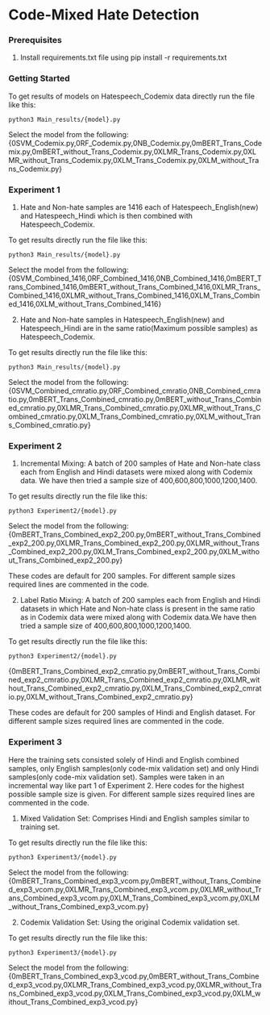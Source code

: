 # Code-Mixed Hate Detection

### Prerequisites

1. Install requirements.txt file using
pip install -r requirements.txt


### Getting Started

To get results of models on Hatespeech_Codemix data directly run the file like this:

```
python3 Main_results/{model}.py
```
Select the model from the following: 
{0SVM_Codemix.py,0RF_Codemix.py,0NB_Codemix.py,0mBERT_Trans_Codemix.py,0mBERT_without_Trans_Codemix.py,0XLMR_Trans_Codemix.py,0XLMR_without_Trans_Codemix.py,0XLM_Trans_Codemix.py,0XLM_without_Trans_Codemix.py}

### Experiment 1

1. Hate and Non-hate samples are 1416 each of Hatespeech_English(new) and
Hatespeech_Hindi which is then combined with Hatespeech_Codemix.


To get results directly run the file like this:

``` 
python3 Main_results/{model}.py
```
Select the model from the following: {0SVM_Combined_1416,0RF_Combined_1416,0NB_Combined_1416,0mBERT_Trans_Combined_1416,0mBERT_without_Trans_Combined_1416,0XLMR_Trans_Combined_1416,0XLMR_without_Trans_Combined_1416,0XLM_Trans_Combined_1416,0XLM_without_Trans_Combined_1416}

2. Hate and Non-hate samples in Hatespeech_English(new) and Hatespeech_Hindi are
in the same ratio(Maximum possible samples) as Hatespeech_Codemix.

To get results directly run the file like this:

```
python3 Main_results/{model}.py
```
Select the model from the following: 
{0SVM_Combined_cmratio.py,0RF_Combined_cmratio,0NB_Combined_cmratio.py,0mBERT_Trans_Combined_cmratio.py,0mBERT_without_Trans_Combined_cmratio.py,0XLMR_Trans_Combined_cmratio.py,0XLMR_without_Trans_Combined_cmratio.py,0XLM_Trans_Combined_cmratio.py,0XLM_without_Trans_Combined_cmratio.py}


### Experiment 2


1. Incremental Mixing: A batch of 200 samples of Hate and Non-hate class each from
English and Hindi datasets were mixed along with Codemix data. We have then tried a
sample size of 400,600,800,1000,1200,1400.

To get results directly run the file like this:

```
python3 Experiment2/{model}.py
```
Select the model from the following: 
{0mBERT_Trans_Combined_exp2_200.py,0mBERT_without_Trans_Combined_exp2_200.py,0XLMR_Trans_Combined_exp2_200.py,0XLMR_without_Trans_Combined_exp2_200.py,0XLM_Trans_Combined_exp2_200.py,0XLM_without_Trans_Combined_exp2_200.py}

These codes are default for 200 samples. For different sample sizes required lines are
commented in the code.



2. Label Ratio Mixing: A batch of 200 samples each from English and Hindi datasets in
which Hate and Non-hate class is present in the same ratio as in Codemix data were
mixed along with Codemix data.We have then tried a sample size of
400,600,800,1000,1200,1400.
   
To get results directly run the file like this:

```
python3 Experiment2/{model}.py
```
{0mBERT_Trans_Combined_exp2_cmratio.py,0mBERT_without_Trans_Combined_exp2_cmratio.py,0XLMR_Trans_Combined_exp2_cmratio.py,0XLMR_without_Trans_Combined_exp2_cmratio.py,0XLM_Trans_Combined_exp2_cmratio.py,0XLM_without_Trans_Combined_exp2_cmratio.py}

These codes are default for 200 samples of Hindi and English dataset. For different
sample sizes required lines are commented in the code.




### Experiment 3
Here the training sets consisted solely of Hindi and English combined samples, only
English samples(only code-mix validation set) and only Hindi samples(only code-mix
validation set). Samples were taken in an incremental way like part 1 of Experiment 2.
Here codes for the highest possible sample size is given. For different sample sizes
required lines are commented in the code.



1. Mixed Validation Set: Comprises Hindi and English samples similar to training set.
   
To get results directly run the file like this:

```
python3 Experiment3/{model}.py
```
Select the model from the following: 
{0mBERT_Trans_Combined_exp3_vcom.py,0mBERT_without_Trans_Combined_exp3_vcom.py,0XLMR_Trans_Combined_exp3_vcom.py,0XLMR_without_Trans_Combined_exp3_vcom.py,0XLM_Trans_Combined_exp3_vcom.py,0XLM_without_Trans_Combined_exp3_vcom.py}


2. Codemix Validation Set: Using the original Codemix validation set.
   
To get results directly run the file like this:

```
python3 Experiment3/{model}.py
```
Select the model from the following: 
{0mBERT_Trans_Combined_exp3_vcod.py,0mBERT_without_Trans_Combined_exp3_vcod.py,0XLMR_Trans_Combined_exp3_vcod.py,0XLMR_without_Trans_Combined_exp3_vcod.py,0XLM_Trans_Combined_exp3_vcod.py,0XLM_without_Trans_Combined_exp3_vcod.py}

